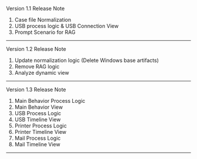 Version 1.1 Release Note

1. Case file Normalization
2. USB process logic & USB Connection View
3. Prompt Scenario for RAG

---

Version 1.2 Release Note

1. Update normalization logic (Delete Windows base artifacts)
2. Remove RAG logic
3. Analyze dynamic view

---

Version 1.3 Release Note
1. Main Behavior Process Logic
2. Main Behavior View
3. USB Process Logic
4. USB Timeline View
5. Printer Process Logic
6. Printer Timeline View
7. Mail Process Logic
8. Mail Timeline View

---
